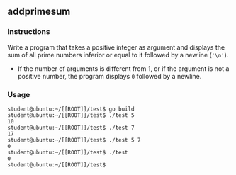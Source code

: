 ## addprimesum

### Instructions

Write a program that takes a positive integer as argument and displays the sum of all prime numbers inferior or equal to it followed by a newline (`'\n'`).

-   If the number of arguments is different from 1, or if the argument is not a positive number, the program displays `0` followed by a newline.

### Usage

```console
student@ubuntu:~/[[ROOT]]/test$ go build
student@ubuntu:~/[[ROOT]]/test$ ./test 5
10
student@ubuntu:~/[[ROOT]]/test$ ./test 7
17
student@ubuntu:~/[[ROOT]]/test$ ./test 5 7
0
student@ubuntu:~/[[ROOT]]/test$ ./test
0
student@ubuntu:~/[[ROOT]]/test$ 
```
